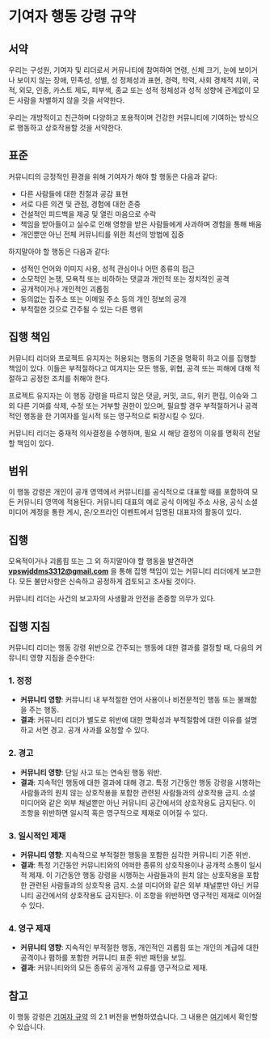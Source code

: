 # 기여자 행동 강령 규약

## 서약

우리는 구성원, 기여자 및 리더로서 커뮤니티에 참여하여 연령, 신체 크기, 눈에 보이거나 보이지 않는 장애, 민족성, 성별, 성 정체성과 표현, 경력, 학력, 사회 경제적 지위, 국적, 외모, 인종, 카스트 제도, 피부색, 종교 또는 성적 정체성과 성적 성향에 관계없이 모든 사람을 차별하지 않을 것을 서약한다.

우리는 개방적이고 친근하며 다양하고 포용적이며 건강한 커뮤니티에 기여하는 방식으로 행동하고 상호작용할 것을 서약한다.

## 표준

커뮤니티의 긍정적인 환경을 위해 기여자가 해야 할 행동은 다음과 같다:

* 다른 사람들에 대한 친절과 공감 표현
* 서로 다른 의견 및 관점, 경험에 대한 존중
* 건설적인 피드백을 제공 및 열린 마음으로 수락
* 책임을 받아들이고 실수로 인해 영향을 받은 사람들에게 사과하며 경험을 통해 배움
* 개인뿐만 아닌 전체 커뮤니티를 위한 최선의 방법에 집중

하지말아야 할 행동은 다음과 같다:

* 성적인 언어와 이미지 사용, 성적 관심이나 어떤 종류의 접근
* 소모적인 논쟁, 모욕적 또는 비하하는 댓글과 개인적 또는 정치적인 공격
* 공개적이거나 개인적인 괴롭힘
* 동의없는 집주소 또는 이메일 주소 등의 개인 정보의 공개
* 부적절한 것으로 간주될 수 있는 다른 행위

## 집행 책임

커뮤니티 리더와 프로젝트 유지자는 허용되는 행동의 기준을 명확히 하고 이를 집행할 책임이 있다. 이들은 부적절하다고 여겨지는 모든 행동, 위협, 공격 또는 피해에 대해 적절하고 공정한 조치를 취해야 한다. 

프로젝트 유지자는 이 행동 강령을 따르지 않은 댓글, 커밋, 코드, 위키 편집, 이슈와 그 외 다른 기여를 삭제, 수정 또는 거부할 권한이 있으며, 필요할 경우 부적절하거나 공격적인 행동을 한 기여자를 일시적 또는 영구적으로 퇴장시킬 수 있다.

커뮤니티 리더는 중재적 의사결정을 수행하며, 필요 시 해당 결정의 이유를 명확히 전달할 책임이 있다.

## 범위

이 행동 강령은 개인이 공개 영역에서 커뮤니티를 공식적으로 대표할 때를 포함하여 모든 커뮤니티 영역에 적용된다. 커뮤니티 대표의 예로 공식 이메일 주소 사용, 공식 소셜 미디어 계정을 통한 게시, 온/오프라인 이벤트에서 임명된 대표자의 활동이 있다.

## 집행

모욕적이거나 괴롭힘 또는 그 외 하지말아야 할 행동을 발견하면 **vpswjddms3312@gmail.com** 을 통해 집행 책임이 있는 커뮤니티 리더에게 보고한다. 모든 불만사항은 신속하고 공정하게 검토되고 조사될 것이다.

커뮤니티 리더는 사건의 보고자의 사생활과 안전을 존중할 의무가 있다.

## 집행 지침

커뮤니티 리더는 행동 강령 위반으로 간주되는 행동에 대한 결과를 결정할 때, 다음의 커뮤니티 영향 지침을 준수한다:

### 1. 정정

- **커뮤니티 영향**: 커뮤니티 내 부적절한 언어 사용이나 비전문적인 행동 또는 불쾌함을 주는 행동.
- **결과**: 커뮤니티 리더가 별도로 위반에 대한 명확성과 부적절함에 대한 이유를 설명하고 서면 경고. 공개 사과를 요청할 수 있다.

### 2. 경고

- **커뮤니티 영향**: 단일 사고 또는 연속된 행동 위반.
- **결과**: 지속적인 행동에 대한 결과에 대해 경고. 특정 기간동안 행동 강령을 시행하는 사람들과의 원치 않는 상호작용을 포함한 관련된 사람들과의 상호작용 금지. 소셜 미디어와 같은 외부 채널뿐만 아닌 커뮤니티 공간에서의 상호작용도 금지된다. 이 조항을 위반하면 일시적 혹은 영구적으로 제재로 이어질 수 있다.

### 3. 일시적인 제재

- **커뮤니티 영향**: 지속적으로 부적절한 행동을 포함한 심각한 커뮤니티 기준 위반.
- **결과**: 특정 기간동안 커뮤니티와의 어떠한 종류의 상호작용이나 공개적 소통이 일시적 제재. 이 기간동안 행동 강령을 시행하는 사람들과의 원치 않는 상호작용을 포함한 관련된 사람들과의 상호작용 금지. 소셜 미디어와 같은 외부 채널뿐만 아닌 커뮤니티 공간에서의 상호작용도 금지된다. 이 조항을 위반하면 영구적인 제재로 이어질 수 있다.

### 4. 영구 제재

- **커뮤니티 영향**: 지속적인 부적절한 행동, 개인적인 괴롭힘 또는 개인의 계급에 대한 공격이나 폄하를 포함한 커뮤니티 표준 위반 패턴을 보임.
- **결과**: 커뮤니티와의 모든 종류의 공개적 교류를 영구적으로 제재.

## 참고

이 행동 강령은 [기여자 규약][homepage] 의 2.1 버전을 변형하였습니다. 그 내용은 [여기][v2.1]에서 확인할 수 있습니다.

[homepage]: https://www.contributor-covenant.org
[v2.1]: https://www.contributor-covenant.org/ko/version/2/1/code_of_conduct/ 